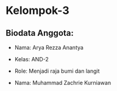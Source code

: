 # Kelompok-3
## Biodata Anggota:
- Nama: Arya Rezza Anantya
- Kelas: AND-2
- Role: Menjadi raja bumi dan langit

- Nama: Muhammad Zachrie Kurniawan